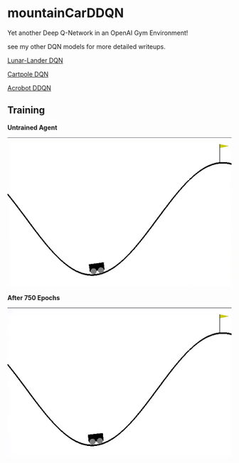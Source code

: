 # mountainCarDDQN
Yet another Deep Q-Network in an OpenAI Gym Environment!

see my other DQN models for more detailed writeups.

[Lunar-Lander DQN](https://github.com/JustinStitt/lunarLanderDQN)

[Cartpole DQN](https://github.com/JustinStitt/cartpoleDQN)

[Acrobot DDQN](https://github.com/JustinStitt/acrobotDDQN)

## Training

**Untrained Agent**

![](visuals/untrainedGIF.gif)

**After 750 Epochs**

![](visuals/trainedGIF.gif)
